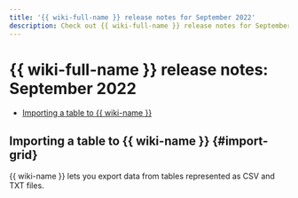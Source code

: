 ```yaml
---
title: '{{ wiki-full-name }} release notes for September 2022'
description: Check out {{ wiki-full-name }} release notes for September 2022.
---
```


# {{ wiki-full-name }} release notes: September 2022

* [Importing a table to {{ wiki-name }}](#import-grid)

## Importing a table to {{ wiki-name }} {#import-grid}

{{ wiki-name }} lets you export data from tables represented as CSV and TXT files.


